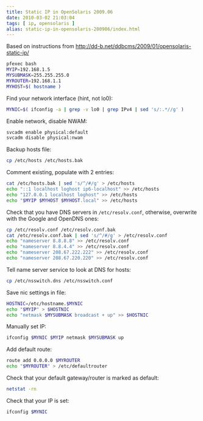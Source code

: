 ```yaml
---
title: Static IP in OpenSolaris 2009.06
date: 2010-03-02 21:03:04
tags: [ ip, opensolaris ]
alias: static-ip-in-opensolaris-200906/index.html
---
```


Based on instructions from http://dd-b.net/ddbcms/2009/01/opensolaris-static-ip/

```sh
pfexec bash
MYIP=192.168.1.5
MYSUBMASK=255.255.255.0
MYROUTER=192.168.1.1
MYHOST=$( hostname )
```

Find your network interface (hint, not lo0):

```sh
MYNIC=$( ifconfig -a | grep -v lo0 | grep IPv4 | sed 's/:.*//g' )
```

Enable network, disable NWAM:

```sh
svcadm enable physical:default
svcadm disable physical:nwam
```

Backup hosts file:

```sh
cp /etc/hosts /etc/hosts.bak
```

Comment existing, populate with 2 entries:

```sh
cat /etc/hosts.bak | sed 's/^/#/g' > /etc/hosts
echo "::1 localhost loghost ip6-localhost" >> /etc/hosts
echo "127.0.0.1 localhost loghost" >> /etc/hosts
echo "$MYIP $MYHOST $MYHOST.local" >> /etc/hosts
```

Check that you have DNS servers in `/etc/resolv.conf`, otherwise, overwrite with the Google and OpenDNS ones:

```sh
cp /etc/resolv.conf /etc/resolv.conf.bak
cat /etc/resolv.conf.bak | sed 's/^/#/g' > /etc/resolv.conf
echo "nameserver 8.8.8.8" >> /etc/resolv.conf
echo "nameserver 8.8.4.4" >> /etc/resolv.conf
echo "nameserver 208.67.222.222" >> /etc/resolv.conf
echo "nameserver 208.67.220.220" >> /etc/resolv.conf
```

Tell name server service to look at DNS for hosts:

```sh
cp /etc/nsswitch.dns /etc/nsswitch.conf
```

Save nic settings in file:

```sh
HOSTNIC=/etc/hostname.$MYNIC
echo "$MYIP" > $HOSTNIC
echo "netmask $MYSUBMASK broadcast + up" >> $HOSTNIC
```

Manually set IP:

```sh
ifconfig $MYNIC $MYIP netmask $MYSUBMASK up
```

Add default route:

```sh
route add 0.0.0.0 $MYROUTER
echo "$MYROUTER" > /etc/defaultrouter
```

Check that your default gateway/router is marked as default:

```sh
netstat -rn
```

Check that your IP is set:

```sh
ifconfig $MYNIC
```
